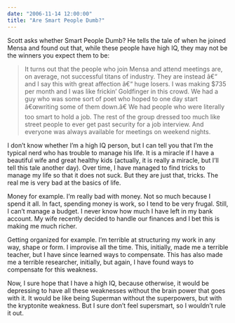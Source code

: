 ```yaml
---
date: "2006-11-14 12:00:00"
title: "Are Smart People Dumb?"
---
```




Scott asks whether Smart People Dumb? He tells the tale of when he joined Mensa and found out that, while these people have high IQ, they may not be the winners you expect them to be:

> It turns out that the people who join Mensa and attend meetings are, on average, not successful titans of industry. They are instead â€“ and I say this with great affection â€“ huge losers. I was making $735 per month and I was like frickin&rsquo; Goldfinger in this crowd. We had a guy who was some sort of poet who hoped to one day start â€œwriting some of them down.â€ We had people who were literally too smart to hold a job. The rest of the group dressed too much like street people to ever get past security for a job interview. And everyone was always available for meetings on weekend nights.


I don&rsquo;t know whether I&rsquo;m a high IQ person, but I can tell you that I&rsquo;m the typical nerd who has trouble to manage his life. It is a miracle if I have a beautiful wife and great healthy kids (actually, it is really a miracle, but I&rsquo;ll tell this tale another day). Over time, I have managed to find tricks to manage my life so that it does not suck. But they are just that, tricks. The real me is very bad at the basics of life.

Money for example. I&rsquo;m really bad with money. Not so much because I spend it all. In fact, spending money is work, so I tend to be very frugal. Still, I can&rsquo;t manage a budget. I never know how much I have left in my bank account. My wife recently decided to handle our finances and I bet this is making me much richer. 

Getting organized for example. I&rsquo;m terrible at structuring my work in any way, shape or form. I improvise all the time. This, initially, made me a terrible teacher, but I have since learned ways to compensate. This has also made me a terrible researcher, initially, but again, I have found ways to compensate for this weakness.

Now, I sure hope that I have a high IQ, because otherwise, it would be depressing to have all these weaknesses without the brain power that goes with it. It would be like being Superman without the superpowers, but with the kryptonite weakness. But I sure don&rsquo;t feel supersmart, so I wouldn&rsquo;t rule it out.

